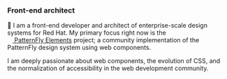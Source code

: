 ### Front-end architect

👋 I am a front-end developer and architect of enterprise-scale design systems for Red Hat.  My primary focus right now is the <a href="https://github.com/patternfly/patternfly-elements" style="white-space: nowrap;"><img src="https://raw.githubusercontent.com/patternfly/patternfly-elements/master/favicon.ico" height="12" width="12" style="display: inline"/>&nbsp;PatternFly&nbsp;Elements</a> project; a community implementation of the PatternFly design system using web components.

I am deeply passionate about web components, the evolution of CSS, and the normalization of accessibility in the web development community.

<img src="https://github-readme-stats.vercel.app/api?username=castastrophe&&show_icons=true" alt="" role="presentation" />
